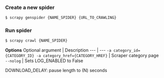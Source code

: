 ### Create a new spider 
```bash
$ scrapy genspider {NAME_SPIDER} {URL_TO_CRAWLING}
```
### Run spider 
```bash
$ scrapy crawl {NAME_SPIDER}
```


**Options**
Optional argument | Description
--- | --- 
`-a category_id={CATEGORY_ID} -a category_href={CATEGORY_HREF}` | Scraper category page
`--nolog` | Sets LOG_ENABLED to False

DOWNLOAD_DELAY: pause length to (N) seconds


